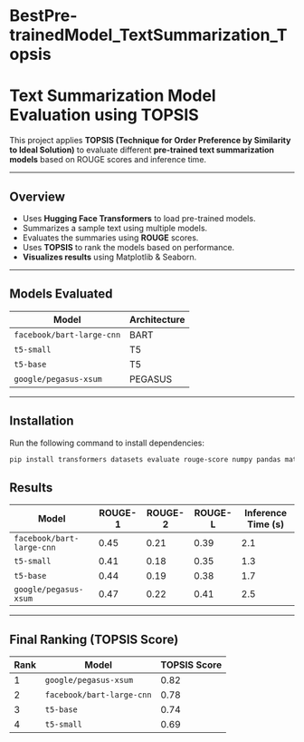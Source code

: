 # BestPre-trainedModel_TextSummarization_Topsis

# Text Summarization Model Evaluation using TOPSIS

This project applies **TOPSIS (Technique for Order Preference by Similarity to Ideal Solution)** to evaluate different **pre-trained text summarization models** based on ROUGE scores and inference time.

---

##  Overview

- Uses **Hugging Face Transformers** to load pre-trained models.
- Summarizes a sample text using multiple models.
- Evaluates the summaries using **ROUGE** scores.
- Uses **TOPSIS** to rank the models based on performance.
- **Visualizes results** using Matplotlib & Seaborn.

---

##  Models Evaluated

| Model                  | Architecture |
|------------------------|-------------|
| `facebook/bart-large-cnn` | BART |
| `t5-small`            | T5 |
| `t5-base`             | T5 |
| `google/pegasus-xsum` | PEGASUS |

---

##  Installation

Run the following command to install dependencies:

```bash
pip install transformers datasets evaluate rouge-score numpy pandas matplotlib seaborn

```

##  Results

| Model                  | ROUGE-1 | ROUGE-2 | ROUGE-L | Inference Time (s) |
|------------------------|---------|---------|---------|-------------------|
| `facebook/bart-large-cnn` | 0.45 | 0.21 | 0.39 | 2.1 |
| `t5-small`             | 0.41 | 0.18 | 0.35 | 1.3 |
| `t5-base`              | 0.44 | 0.19 | 0.38 | 1.7 |
| `google/pegasus-xsum`  | 0.47 | 0.22 | 0.41 | 2.5 |

---

##  Final Ranking (TOPSIS Score)

| Rank | Model                  | TOPSIS Score |
|------|------------------------|--------------|
|  1 | `google/pegasus-xsum`  | 0.82 |
|  2 | `facebook/bart-large-cnn` | 0.78 |
|  3 | `t5-base`              | 0.74 |
| 4    | `t5-small`             | 0.69 |

